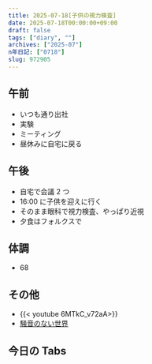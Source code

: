 ```yaml
---
title: 2025-07-18[子供の視力検査]
date: 2025-07-18T00:00:00+09:00
draft: false
tags: ["diary", ""]
archives: ["2025-07"]
n年日記: ["0718"]
slug: 972905
---
```


## 午前

- いつも通り出社
- 実験
- ミーティング
- 昼休みに自宅に戻る

## 午後

- 自宅で会議 2 つ
- 16:00 に子供を迎えに行く
- そのまま眼科で視力検査、やっぱり近視
- 夕食はフォルクスで

## 体調

- 68

## その他

- {{< youtube  6MTkC_v72aA>}}
- [騒音のない世界](https://noiselessworld.net)

## 今日の Tabs
